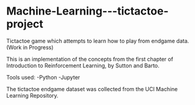 # Machine-Learning---tictactoe-project
Tictactoe game which attempts to learn how to play from endgame data. (Work in Progress)

This is an implementation of the concepts from the first chapter of Introduction to Reinforcement Learning, by Sutton and Barto.

Tools used:
-Python
-Jupyter

The tictactoe endgame dataset was collected from the UCI Machine Learning Repository.

